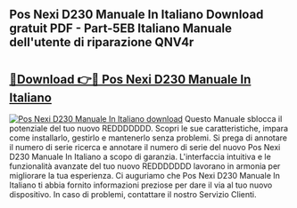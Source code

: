 ## Pos Nexi D230 Manuale In Italiano Download gratuit PDF - Part-5EB Italiano Manuale dell'utente di riparazione QNV4r

# <h2><a href="http://dfggauo.blite.top/?on=Pos+Nexi+D230+Manuale+In+Italiano">🔗Download 👉🔴 Pos Nexi D230 Manuale In Italiano</a></h2>

[![Pos Nexi D230 Manuale In Italiano download](https://i.imgur.com/lujVjoI.png)](http://dfggauo.blite.top/?on=Pos+Nexi+D230+Manuale+In+Italiano)
Questo Manuale sblocca il potenziale del tuo nuovo REDDDDDDD. Scopri le sue caratteristiche, impara come installarlo, gestirlo e mantenerlo senza problemi. Si prega di annotare il numero di serie ricerca e annotare il numero di serie del nuovo Pos Nexi D230 Manuale In Italiano a scopo di garanzia. L'interfaccia intuitiva e le funzionalità avanzate del tuo nuovo REDDDDDDD lavorano in armonia per migliorare la tua esperienza. Ci auguriamo che Pos Nexi D230 Manuale In Italiano ti abbia fornito informazioni preziose per dare il via al tuo nuovo dispositivo. In caso di problemi, contattare il nostro Servizio Clienti.
